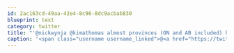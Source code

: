 ```yaml
---
id: 2ac163cd-49aa-42e4-8c96-8dc9acbab830
blueprint: text
category: twitter
title: "'@nickwynja @kimathomas almost provinces (ON and AB included) have health premiums (taxes) subsidies are available for low income"
caption: '<span class="username username_linked">@<a href="https://twitter.com/nickwynja" title="Nick Wynja">nickwynja</a></span> @kimathomas almost provinces (ON and AB included) have health premiums (taxes) subsidies are available for low income'
---
```

